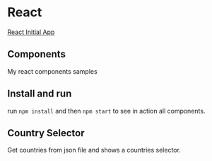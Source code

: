 # React

[React Initial App](https://github.com/fperich/react-initial-app)

## Components
My react components samples

## Install and run

run `npm install` and then `npm start` to see in action all components.


## Country Selector

Get countries from json file and shows a countries selector.

